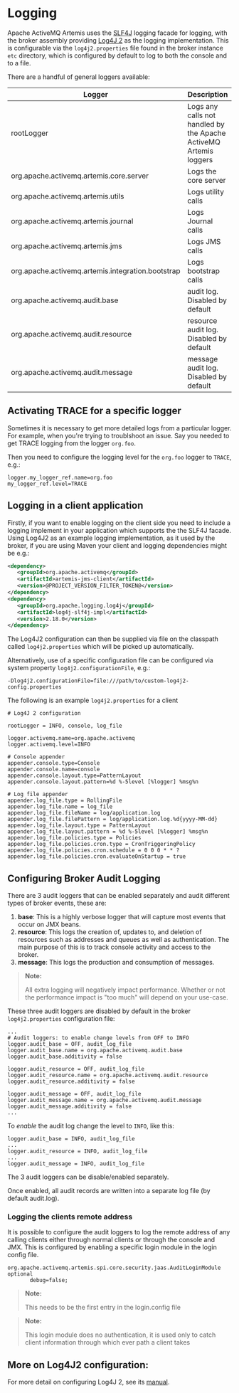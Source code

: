 # Logging

Apache ActiveMQ Artemis uses the [SLF4J](https://www.slf4j.org/) logging facade for logging,
with the broker assembly providing [Log4J 2](https://logging.apache.org/log4j/2.x/manual/)
as the logging implementation. This is configurable via the `log4j2.properties` file
found in the broker instance `etc` directory, which is configured by default to log to
both the console and to a file.

There are a handful of general loggers available:

Logger | Description
---|---
rootLogger|Logs any calls not handled by the Apache ActiveMQ Artemis loggers
org.apache.activemq.artemis.core.server|Logs the core server
org.apache.activemq.artemis.utils|Logs utility calls
org.apache.activemq.artemis.journal|Logs Journal calls
org.apache.activemq.artemis.jms|Logs JMS calls
org.apache.activemq.artemis.integration.bootstrap|Logs bootstrap calls
org.apache.activemq.audit.base|audit log. Disabled by default
org.apache.activemq.audit.resource|resource audit log. Disabled by default
org.apache.activemq.audit.message|message audit log. Disabled by default

## Activating TRACE for a specific logger

Sometimes it is necessary to get more detailed logs from a particular logger. For
example, when you're trying to troublshoot an issue. Say you needed to get TRACE
logging from the logger `org.foo`.

Then you need to configure the logging level for the `org.foo` logger to `TRACE`,
e.g.:

```
logger.my_logger_ref.name=org.foo
my_logger_ref.level=TRACE
```

## Logging in a client application

Firstly, if you want to enable logging on the client side you need to
include a logging implement in your application which supports the
the SLF4J facade. Using Log4J2 as an example logging implementation, as
it used by the broker, if you are using Maven your client and logging
dependencies might be e.g.:

```xml
<dependency>
   <groupId>org.apache.activemq</groupId>
   <artifactId>artemis-jms-client</artifactId>
   <version>@PROJECT_VERSION_FILTER_TOKEN@</version>
</dependency>
<dependency>
   <groupId>org.apache.logging.log4j</groupId>
   <artifactId>log4j-slf4j-impl</artifactId>
   <version>2.18.0</version>
</dependency>
```

The Log4J2 configuration can then be supplied via file on the classpath
called `log4j2.properties` which will be picked up automatically.

Alternatively, use of a specific configuration file can be configured via system
property `log4j2.configurationFile`, e.g.:
```
-Dlog4j2.configurationFile=file:///path/to/custom-log4j2-config.properties
```

The following is an example `log4j2.properties` for a client

```
# Log4J 2 configuration

rootLogger = INFO, console, log_file

logger.activemq.name=org.apache.activemq
logger.activemq.level=INFO

# Console appender
appender.console.type=Console
appender.console.name=console
appender.console.layout.type=PatternLayout
appender.console.layout.pattern=%d %-5level [%logger] %msg%n

# Log file appender
appender.log_file.type = RollingFile
appender.log_file.name = log_file
appender.log_file.fileName = log/application.log
appender.log_file.filePattern = log/application.log.%d{yyyy-MM-dd}
appender.log_file.layout.type = PatternLayout
appender.log_file.layout.pattern = %d %-5level [%logger] %msg%n
appender.log_file.policies.type = Policies
appender.log_file.policies.cron.type = CronTriggeringPolicy
appender.log_file.policies.cron.schedule = 0 0 0 * * ?
appender.log_file.policies.cron.evaluateOnStartup = true
```

## Configuring Broker Audit Logging

There are 3 audit loggers that can be enabled separately and audit 
different types of broker events, these are:

1. **base**: This is a highly verbose logger that will capture most 
   events that occur on JMX beans.
2. **resource**: This logs the creation of, updates to, and deletion
   of resources such as addresses and queues as well as authentication.
   The main purpose of this is to track console activity and access
   to the broker.
3. **message**: This logs the production and consumption of messages.

> **Note:**
>
> All extra logging will negatively impact performance. Whether or not
> the performance impact is "too much" will depend on your use-case.

These three audit loggers are disabled by default in the broker
`log4j2.properties` configuration file:

```
...
# Audit loggers: to enable change levels from OFF to INFO
logger.audit_base = OFF, audit_log_file
logger.audit_base.name = org.apache.activemq.audit.base
logger.audit_base.additivity = false

logger.audit_resource = OFF, audit_log_file
logger.audit_resource.name = org.apache.activemq.audit.resource
logger.audit_resource.additivity = false

logger.audit_message = OFF, audit_log_file
logger.audit_message.name = org.apache.activemq.audit.message
logger.audit_message.additivity = false
...
```

To *enable* the audit log change the level to `INFO`, like
this:
```
logger.audit_base = INFO, audit_log_file
...
logger.audit_resource = INFO, audit_log_file
...
logger.audit_message = INFO, audit_log_file
```

The 3 audit loggers can be disable/enabled separately. 

Once enabled, all audit records are written into a separate log
file (by default audit.log).

### Logging the clients remote address

It is possible to configure the audit loggers to log the remote address of any calling clients either through normal 
clients or through the console and JMX. This is configured by enabling a specific login module in the login config file. 
```
org.apache.activemq.artemis.spi.core.security.jaas.AuditLoginModule optional
       debug=false;
```


> **Note:**
>
> This needs to be the first entry in the login.config file

> **Note:**
>
> This login module does no authentication, it is used only to catch client information through which ever path a client takes


## More on Log4J2 configuration:

For more detail on configuring Log4J 2, see its [manual](https://logging.apache.org/log4j/2.x/manual/).
